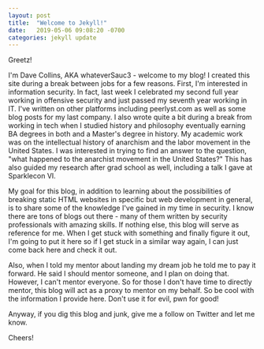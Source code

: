 ```yaml
---
layout: post
title:  "Welcome to Jekyll!"
date:   2019-05-06 09:08:20 -0700
categories: jekyll update
---
```


Greetz!

I'm Dave Collins, AKA whateverSauc3 - welcome to my blog! I created this site during a break between jobs for a few reasons. First, I'm interested in information security. In fact, last week I celebrated my second full year working in offensive security and just passed my seventh year working in IT. I've written on other platforms
including peerlyst.com as well as some blog posts for my last company. I also wrote quite a bit during a break from working in tech when I studied history and philosophy eventually earning BA
degrees in both and a Master's degree in history. My academic work was on the intellectual history of anarchism and the labor movement in the United States. I
was interested in trying to find an answer to the question, "what happened to the anarchist movement in the United States?" This has also guided my research after
grad school as well, including a talk I gave at Sparklecon VI.

My goal for this blog, in addition to learning about the possibilities of breaking static HTML websites in specific but web development in general, is to share
some of the knowledge I've gained in my time in security. I know there are tons of blogs out there - many of them written by security professionals with amazing
skills. If nothing else, this blog will serve as reference for me. When I get stuck with something and finally figure it out, I'm going to put it here so if I
get stuck in a similar way again, I can just come back here and check it out.

Also, when I told my mentor about landing my dream job he told me to pay it forward. He said I should mentor someone, and I plan on doing that. However, I can't
mentor everyone. So for those I don't have time to directly mentor, this blog will act as a proxy to mentor on my behalf. So be cool with the information I
provide here. Don't use it for evil, pwn for good! 

Anyway, if you dig this blog and junk, give me a follow on Twitter and let me know.

Cheers!


